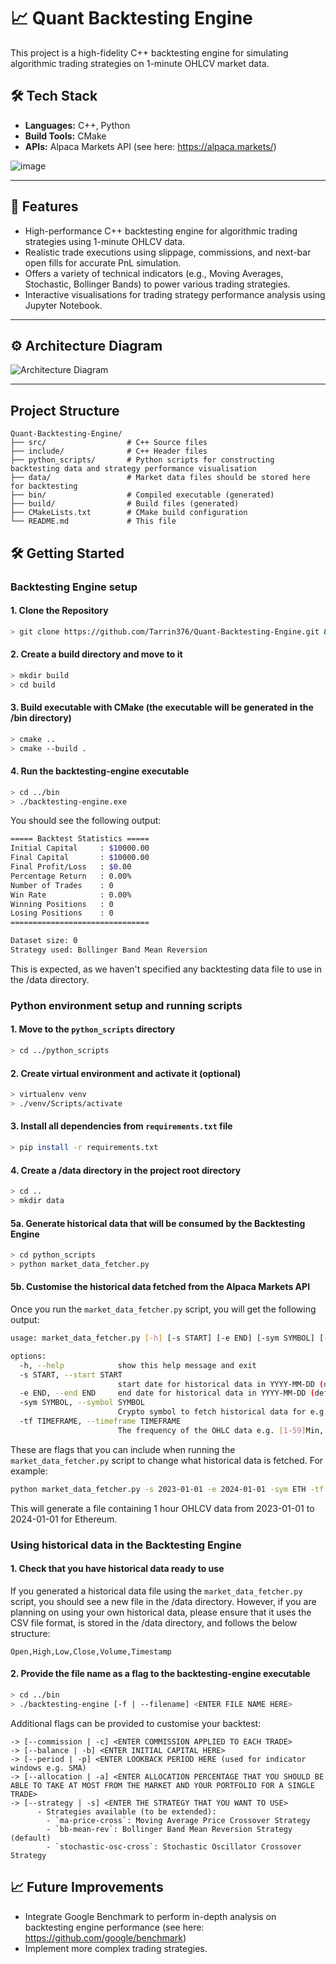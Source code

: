 # 📈 Quant Backtesting Engine

This project is a high-fidelity C++ backtesting engine for simulating algorithmic trading strategies on 1-minute OHLCV market data.

## 🛠 Tech Stack

- **Languages:** C++, Python
- **Build Tools:** CMake
- **APIs:** Alpaca Markets API (see here: https://alpaca.markets/)

![image](https://github.com/user-attachments/assets/eea8fe4a-571c-4a95-8052-6ee65b0ed636)

---

## 🚀 Features

- High-performance C++ backtesting engine for algorithmic trading strategies using 1-minute OHLCV data.
- Realistic trade executions using slippage, commissions, and next-bar open fills for accurate PnL simulation.
- Offers a variety of technical indicators (e.g., Moving Averages, Stochastic, Bollinger Bands) to power various trading strategies.
- Interactive visualisations for trading strategy performance analysis using Jupyter Notebook.

---

## ⚙️ Architecture Diagram

![Architecture Diagram](https://github.com/user-attachments/assets/c9658d01-45cc-4336-8a75-2eb14ee43de0)

---

## Project Structure

```
Quant-Backtesting-Engine/
├── src/                  # C++ Source files
├── include/              # C++ Header files
├── python_scripts/       # Python scripts for constructing backtesting data and strategy performance visualisation
├── data/                 # Market data files should be stored here for backtesting
├── bin/                  # Compiled executable (generated)
├── build/                # Build files (generated)
├── CMakeLists.txt        # CMake build configuration
└── README.md             # This file
```

## 🛠️ Getting Started

### Backtesting Engine setup

#### 1. Clone the Repository
```bash
> git clone https://github.com/Tarrin376/Quant-Backtesting-Engine.git && cd Quant-Backtesting-Engine
```

#### 2. Create a build directory and move to it
```bash
> mkdir build
> cd build
```

#### 3. Build executable with CMake (the executable will be generated in the /bin directory)
```bash
> cmake ..
> cmake --build .
```

#### 4. Run the backtesting-engine executable
```bash
> cd ../bin
> ./backtesting-engine.exe
```

You should see the following output:
```bash
===== Backtest Statistics =====
Initial Capital     : $10000.00
Final Capital       : $10000.00
Final Profit/Loss   : $0.00
Percentage Return   : 0.00%
Number of Trades    : 0
Win Rate            : 0.00%
Winning Positions   : 0
Losing Positions    : 0
===============================

Dataset size: 0
Strategy used: Bollinger Band Mean Reversion
```

This is expected, as we haven't specified any backtesting data file to use in the /data directory.

### Python environment setup and running scripts

#### 1. Move to the `python_scripts` directory
```bash
> cd ../python_scripts
```

#### 2. Create virtual environment and activate it (optional)
```bash
> virtualenv venv
> ./venv/Scripts/activate
```

#### 3. Install all dependencies from `requirements.txt` file
```bash
> pip install -r requirements.txt
```

#### 4. Create a /data directory in the project root directory
```bash
> cd ..
> mkdir data
```

#### 5a. Generate historical data that will be consumed by the Backtesting Engine
```bash
> cd python_scripts
> python market_data_fetcher.py
```

#### 5b. Customise the historical data fetched from the Alpaca Markets API

Once you run the `market_data_fetcher.py` script, you will get the following output:

```bash
usage: market_data_fetcher.py [-h] [-s START] [-e END] [-sym SYMBOL] [-tf TIMEFRAME]

options:
  -h, --help            show this help message and exit
  -s START, --start START
                        start date for historical data in YYYY-MM-DD (default: 2022-01-01)
  -e END, --end END     end date for historical data in YYYY-MM-DD (default: 2022-01-30)
  -sym SYMBOL, --symbol SYMBOL
                        Crypto symbol to fetch historical data for e.g. BTC or ETH (default: BTC)
  -tf TIMEFRAME, --timeframe TIMEFRAME
                        The frequency of the OHLC data e.g. [1-59]Min, [1-23]Hour, [number]Day, [number]Week, [1-12]Month (default: 1Min)
```

These are flags that you can include when running the `market_data_fetcher.py` script to change what historical data is fetched.
For example:
```bash
python market_data_fetcher.py -s 2023-01-01 -e 2024-01-01 -sym ETH -tf 1Hour
```

This will generate a file containing 1 hour OHLCV data from 2023-01-01 to 2024-01-01 for Ethereum.

### Using historical data in the Backtesting Engine

#### 1. Check that you have historical data ready to use

If you generated a historical data file using the `market_data_fetcher.py` script, you should see a new file in the /data directory.
However, if you are planning on using your own historical data, please ensure that it uses the CSV file format, is stored in the /data directory, and follows the below structure:
```
Open,High,Low,Close,Volume,Timestamp
```

#### 2. Provide the file name as a flag to the backtesting-engine executable
```bash
> cd ../bin
> ./backtesting-engine [-f | --filename] <ENTER FILE NAME HERE>
```

Additional flags can be provided to customise your backtest:
```
-> [--commission | -c] <ENTER COMMISSION APPLIED TO EACH TRADE>
-> [--balance | -b] <ENTER INITIAL CAPITAL HERE>
-> [--period | -p] <ENTER LOOKBACK PERIOD HERE (used for indicator windows e.g. SMA)
-> [--allocation | -a] <ENTER ALLOCATION PERCENTAGE THAT YOU SHOULD BE ABLE TO TAKE AT MOST FROM THE MARKET AND YOUR PORTFOLIO FOR A SINGLE TRADE>
-> [--strategy | -s] <ENTER THE STRATEGY THAT YOU WANT TO USE>
      - Strategies available (to be extended):
        - `ma-price-cross`: Moving Average Price Crossover Strategy
        - `bb-mean-rev`: Bollinger Band Mean Reversion Strategy (default)
        - `stochastic-osc-cross`: Stochastic Oscillator Crossover Strategy
```

## 📈 Future Improvements
- Integrate Google Benchmark to perform in-depth analysis on backtesting engine performance (see here: https://github.com/google/benchmark)
- Implement more complex trading strategies.


